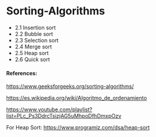 # Sorting-Algorithms

 - 2.1 Insertion sort
 - 2.2 Bubble sort
 - 2.3 Selection sort
 - 2.4 Merge sort
 - 2.5 Heap sort
 - 2.6 Quick sort


#### References:
https://www.geeksforgeeks.org/sorting-algorithms/ 

https://es.wikipedia.org/wiki/Algoritmo_de_ordenamiento

https://www.youtube.com/playlist?list=PLc_Ps3DdrcTsizjAG5uMhpoDfhDmxpOzv

For Heap Sort: https://www.programiz.com/dsa/heap-sort
